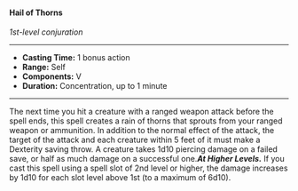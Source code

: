 #### Hail of Thorns
*1st-level conjuration*
___
- **Casting Time:** 1 bonus action
- **Range:** Self
- **Components:** V
- **Duration:** Concentration, up to 1 minute
---
The next time you hit a creature with a ranged weapon attack before the spell ends, this spell creates a rain of thorns that sprouts from your ranged weapon or ammunition. In addition to the normal effect of the attack, the target of the attack and each creature within 5 feet of it must make a Dexterity saving throw. A creature takes 1d10 piercing damage on a failed save, or half as much damage on a successful one.***At Higher Levels.*** If you cast this spell using a spell slot of 2nd level or higher, the damage increases by 1d10 for each slot level above 1st (to a maximum of 6d10).